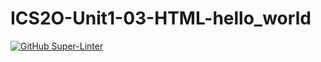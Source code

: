 # ICS2O-Unit1-03-HTML-hello_world
[![GitHub Super-Linter](https://github.com/mia23348/ICS2O-Unit1-03-HTML-hello_world/workflows/Lint%20Code%20Base/badge.svg)](https://github.com/marketplace/actions/super-linter)
